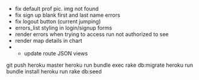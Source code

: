 - fix default prof pic. img not found
- fix sign up blank first and last name errors
- fix logout button (current jumping)
- errors_list styling in login/signup forms
- render errors when trying to access run not authorized to see
- render map details in chart
- - update route JSON views

git push heroku master
heroku run bundle exec rake db:migrate
heroku run bundle install
heroku run rake db:seed
